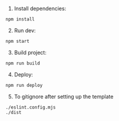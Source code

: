 1. Install dependencies:
```bash
npm install
```
2. Run dev:
```bash
npm start
```
3. Build project:
```bash
npm run build

```
4. Deploy:
```bash
npm run deploy
```
5. To gitignore after setting up the template
```.gitignore
./eslint.config.mjs
./dist
```
